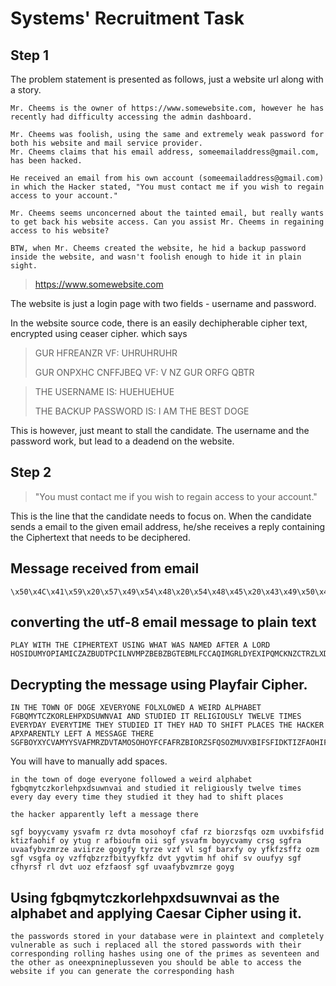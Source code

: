 # Systems' Recruitment Task

## Step 1

The problem statement is presented as follows, just a website url along with a story. 
```
Mr. Cheems is the owner of https://www.somewebsite.com, however he has recently had difficulty accessing the admin dashboard.

Mr. Cheems was foolish, using the same and extremely weak password for both his website and mail service provider.
Mr. Cheems claims that his email address, someemailaddress@gmail.com, has been hacked.

He received an email from his own account (someemailaddress@gmail.com) in which the Hacker stated, "You must contact me if you wish to regain access to your account."

Mr. Cheems seems unconcerned about the tainted email, but really wants to get back his website access. Can you assist Mr. Cheems in regaining access to his website?

BTW, when Mr. Cheems created the website, he hid a backup password inside the website, and wasn't foolish enough to hide it in plain sight. 

```
 > https://www.somewebsite.com


The website is just a login page with two fields - username and password. 

In the website source code, there is an easily dechipherable cipher text, encrypted using ceaser cipher. which says 

> GUR HFREANZR VF: UHRUHRUHR
> 
> GUR ONPXHC CNFFJBEQ VF: V NZ GUR ORFG QBTR


> THE USERNAME IS: HUEHUEHUE
> 
> THE BACKUP PASSWORD IS: I AM THE BEST DOGE

This is however, just meant to stall the candidate. The username and the password work, but lead to a deadend on the website. 

## Step 2
> "You must contact me if you wish to regain access to your account."

This is the line that the candidate needs to focus on. 
When the candidate sends a email to the given email address, he/she receives a reply containing the Ciphertext that needs to be deciphered.

## Message received from email

```
\x50\x4C\x41\x59\x20\x57\x49\x54\x48\x20\x54\x48\x45\x20\x43\x49\x50\x48\x45\x52\x54\x45\x58\x54\x20\x55\x53\x49\x4E\x47\x20\x57\x48\x41\x54\x20\x57\x41\x53\x20\x4E\x41\x4D\x45\x44\x20\x41\x46\x54\x45\x52\x20\x41\x20\x4C\x4F\x52\x44\x20\x48\x4F\x53\x49\x44\x55\x4D\x59\x4F\x50\x49\x41\x4D\x49\x43\x5A\x41\x5A\x42\x55\x44\x54\x50\x43\x49\x4C\x4E\x56\x4D\x50\x5A\x42\x45\x42\x5A\x42\x47\x54\x45\x42\x4D\x4C\x46\x43\x43\x41\x51\x49\x4D\x47\x52\x4C\x44\x59\x45\x58\x49\x50\x51\x4D\x43\x4B\x4E\x5A\x43\x54\x52\x5A\x4C\x58\x44\x46\x43\x4C\x43\x54\x55\x51\x49\x4F\x41\x45\x4F\x59\x55\x42\x4F\x46\x48\x4B\x50\x54\x51\x4E\x44\x59\x5A\x42\x51\x41\x44\x55\x47\x4F\x43\x55\x41\x5A\x42\x55\x44\x49\x44\x56\x41\x5A\x42\x55\x44\x59\x47\x4F\x44\x55\x4B\x43\x58\x54\x55\x51\x49\x4F\x41\x45\x4F\x59\x53\x49\x44\x5A\x46\x43\x49\x59\x4E\x54\x49\x4B\x49\x51\x4C\x4D\x42\x44\x43\x55\x53\x49\x43\x4B\x42\x44\x50\x4B\x51\x42\x4E\x5A\x4C\x45\x55\x42\x4F\x53\x4F\x56\x50\x41\x49\x51\x42\x4C\x43\x55\x51\x43\x4B\x42\x53\x49\x42\x55\x43\x55\x48\x47\x44\x4D\x5A\x59\x58\x44\x41\x46\x4F\x57\x58\x54\x41\x46\x47\x4C\x55\x57\x41\x59\x51\x44\x4E\x50\x54\x4E\x49\x4E\x56\x49\x41\x48\x46\x4C\x55\x57\x44\x47\x4D\x54\x58\x55\x4C\x56\x54\x4E\x57\x50\x51\x5A\x57\x43\x4B\x47\x51\x48\x4F\x49\x49\x55\x4B\x59\x4C\x46\x4E\x49\x4B\x47\x54\x44\x44\x59\x52\x4B\x51\x42\x47\x41\x4F\x54\x51\x4B\x4E\x50\x48\x59\x48\x54\x48\x47\x58\x54\x41\x46\x47\x4C\x44\x4D\x5A\x59\x58\x44\x41\x46\x4F\x57\x42\x53\x52\x48\x52\x48\x47\x51\x45\x51\x41\x46\x46\x4C\x57\x44\x57\x56\x52\x57\x45\x4B\x46\x41\x48\x59\x47\x54\x45\x4B\x49\x4D\x57\x49\x49\x56\x59\x44\x55\x57\x41\x5A\x56\x4B\x41\x51\x52\x48\x47\x41\x42\x51\x56\x48\x44\x54\x5A\x59\x56\x49\x46\x47\x58\x55\x48\x56\x4B\x56\x50\x59\x4E\x52\x48\x47\x58\x51\x48\x47\x44\x4C\x5A\x57\x56\x4B\x4C\x56\x45\x57\x55\x57\x47\x41\x4F\x59\x5A\x59\x56\x49\x46\x47\x59\x45\x59\x51\x57\x49\x59\x51\x47\x4F\x49\x47\x4E\x49\x4B\x47\x51\x58\x50\x54\x51\x4B\x5A\x59\x58\x54\x48\x47\x41\x48\x49\x58\x53\x54\x47\x51\x4F\x41\x59\x51\x54\x50\x45\x4B\x4B\x56\x4C\x46\x4E\x54\x48\x51\x48\x47\x51\x5A\x43\x56\x46\x4C\x57\x44\x57\x56\x52\x57\x45\x4B\x49\x4D\x57\x49
```

## converting the utf-8 email message to plain text

```
PLAY WITH THE CIPHERTEXT USING WHAT WAS NAMED AFTER A LORD HOSIDUMYOPIAMICZAZBUDTPCILNVMPZBEBZBGTEBMLFCCAQIMGRLDYEXIPQMCKNZCTRZLXDFCLCTUQIOAEOYUBOFHKPTQNDYZBQADUGOCUAZBUDIDVAZBUDYGODUKCXTUQIOAEOYSIDZFCIYNTIKIQLMBDCUSICKBDPKQBNZLEUBOSOVPAIQBLCUQCKBSIBUCUHGDMZYXDAFOWXTAFGLUWAYQDNPTNINVIAHFLUWDGMTXULVTNWPQZWCKGQHOIIUKYLFNIKGTDDYRKQBGAOTQKNPHYHTHGXTAFGLDMZYXDAFOWBSRHRHGQEQAFFLWDWVRWEKFAHYGTEKIMWIIVYDUWAZVKAQRHGABQVHDTZYVIFGXUHVKVPYNRHGXQHGDLZWVKLVEWUWGAOYZYVIFGYEYQWIYQGOIGNIKGQXPTQKZYXTHGAHIXSTGQOAYQTPEKKVLFNTHQHGQZCVFLWDWVRWEKIMWI
```

## Decrypting the message using Playfair Cipher.

```
IN THE TOWN OF DOGE XEVERYONE FOLXLOWED A WEIRD ALPHABET FGBQMYTCZKORLEHPXDSUWNVAI AND STUDIED IT RELIGIOUSLY TWELVE TIMES EVERYDAY EVERYTIME THEY STUDIED IT THEY HAD TO SHIFT PLACES THE HACKER APXPARENTLY LEFT A MESSAGE THERE SGFBOYXYCVAMYYSVAFMRZDVTAMOSOHOYFCFAFRZBIORZSFQSOZMUVXBIFSFIDKTIZFAOHIFOYYTUGRAFBIOUFMOIXISGFYSVAFMBOYXYCVAMYCRSGSGFRAUVAAFYBVZMRZEAVIXIRZEGOYGFYTYRZEVZFVLSGFBARXFYOYXYFKFZSFXFZOZMSGFVSGFAOYVZFFQBZRZFBITYXYFKFZDVTYGVTIMHFOHIFSVOUUFYXYSGFCFHYRSFRLDVTUOZEFZFAOSFSGFUVAXAFYBVZMRZEGOYG
```
You will have to manually add spaces. 

```                                                    
in the town of doge everyone followed a weird alphabet fgbqmytczkorlehpxdsuwnvai and studied it religiously twelve times every day every time they studied it they had to shift places 

the hacker apparently left a message there

sgf boyycvamy ysvafm rz dvta mosohoyf cfaf rz biorzsfqs ozm uvxbifsfid ktizfaohif oy ytug r afbioufm oii sgf ysvafm boyycvamy crsg sgfra uvaafybvzmrze aviirze goygfy tyrze vzf vl sgf barxfy oy yfkfzsffz ozm sgf vsgfa oy vzffqbzrzfbityyfkfz dvt ygvtim hf ohif sv ouufyy sgf cfhyrsf rl dvt uoz efzfaosf sgf uvaafybvzmrze goyg
```


## Using fgbqmytczkorlehpxdsuwnvai as the alphabet and applying Caesar Cipher using it.

```
the passwords stored in your database were in plaintext and completely vulnerable as such i replaced all the stored passwords with their corresponding rolling hashes using one of the primes as seventeen and the other as oneexpnineplusseven you should be able to access the website if you can generate the corresponding hash
```
